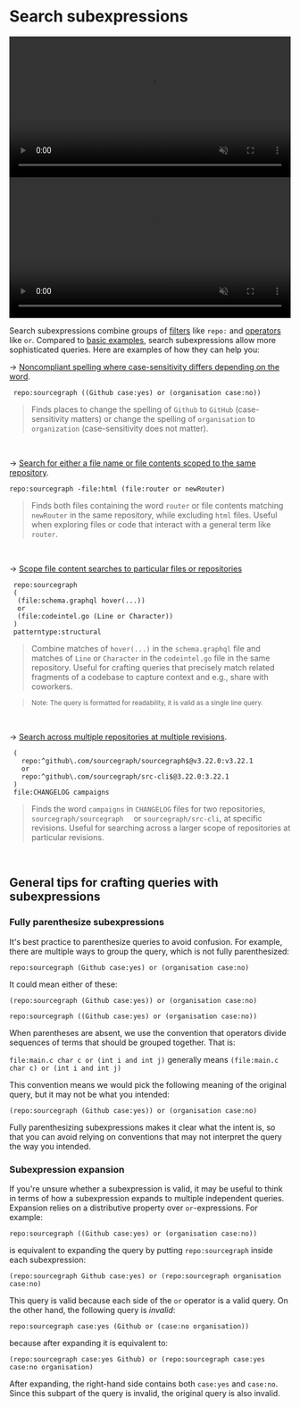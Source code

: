 # Search subexpressions


<video class="theme-dark-only" width="1760" height="1060" autoplay loop muted playsinline style="width: 100%; height: auto; max-width: 50rem">
  <source src="https://storage.googleapis.com/sourcegraph-assets/search-subexpressions/case-dark.webm" type="video/webm">
  <source src="https://storage.googleapis.com/sourcegraph-assets/search-subexpressions/case-dark.mp4" type="video/mp4">
  <p>Search subexpression example with case</p>
</video>
<video class="theme-light-only" width="1760" height="1060" autoplay loop muted playsinline style="width: 100%; height: auto; max-width: 50rem">
  <source src="https://storage.googleapis.com/sourcegraph-assets/search-subexpressions/case-light.webm" type="video/webm">
  <source src="https://storage.googleapis.com/sourcegraph-assets/search-subexpressions/case-light.mp4" type="video/mp4">
  <p>Search subexpression example with case</p>
</video>

Search subexpressions combine groups of
[filters](../reference/queries.md#keywords-all-searches) like `repo:` and
[operators](../reference/queries.md#operators) like `or`. Compared to [basic examples](examples.md), search subexpressions allow more sophisticated queries.
Here are examples of how they can help you:

→ [Noncompliant spelling where case-sensitivity differs depending on the word](https://sourcegraph.com/search?q=repo:%5Egithub%5C.com/sourcegraph/sourcegraph%24+%28%28Github+case:yes%29+or+%28organisation+case:no%29%29&patternType=literal).

```sgquery
 repo:sourcegraph ((Github case:yes) or (organisation case:no))
```

> Finds places to change the spelling of `Github` to `GitHub` (case-sensitivity matters) or
  change the spelling of `organisation` to `organization` (case-sensitivity does not matter).

<br/>

→ [Search for either a file name or file contents scoped to the same repository](https://sourcegraph.com/search?q=repo:%5Egithub%5C.com/sourcegraph/sourcegraph%24+-file:html+%28file:router+or+newRouter%29&patternType=literal).

```sgquery
repo:sourcegraph -file:html (file:router or newRouter)
```
> Finds both files containing the word `router` or file contents matching `newRouter` in the same repository, while excluding `html` files. Useful when exploring files or code that interact with a general term like `router`.

<br/>

→ [Scope file content searches to particular files or repositories](https://sourcegraph.com/search?q=+repo:sourcegraph+%28%28file:schema%5C.graphql+hover%28...%29%29+or+%28file:codeintel%5C.go+%28Line+or+Character%29%29%29&patternType=structural)


```sgquery
 repo:sourcegraph
 (
  (file:schema.graphql hover(...))
  or
  (file:codeintel.go (Line or Character))
 )
 patterntype:structural
```

> Combine matches of `hover(...)` in the `schema.graphql` file and matches of
 `Line` or `Character` in the `codeintel.go` file in the same repository. Useful
 for crafting queries that precisely match related fragments of a codebase to
 capture context and e.g., share with coworkers.

> <sup>Note: The query is formatted for readability, it is valid as a single line query.</sup>


<br/>


→ [Search across multiple repositories at multiple revisions](https://sourcegraph.com/search?q=%28repo:%5Egithub%5C.com/sourcegraph/sourcegraph%24%40v3.22.0:v3.22.1+or+repo:%5Egithub%5C.com/sourcegraph/src-cli%24%403.22.0:3.22.1%29+file:CHANGELOG+campaigns&patternType=literal).

```sgquery
 (
   repo:^github\.com/sourcegraph/sourcegraph$@v3.22.0:v3.22.1
   or
   repo:^github\.com/sourcegraph/src-cli$@3.22.0:3.22.1
 )
 file:CHANGELOG campaigns
```

> Finds the word `campaigns` in `CHANGELOG` files for two repositories, `sourcegraph/sourcegraph  ` or `sourcegraph/src-cli`, at specific revisions. Useful for searching across a larger scope of repositories at particular revisions.

<br/>

## General tips for crafting queries with subexpressions

### Fully parenthesize subexpressions

It's best practice to parenthesize
queries to avoid confusion. For example, there are multiple ways to group the
query, which is not fully parenthesized:

```sgquery
repo:sourcegraph (Github case:yes) or (organisation case:no)
```

It could mean either of these:

```sgquery
(repo:sourcegraph (Github case:yes)) or (organisation case:no)
```

```sgquery
repo:sourcegraph ((Github case:yes) or (organisation case:no))
```

When parentheses are absent, we use the convention that operators divide
sequences of terms that should be grouped together. That is:

`file:main.c char c or (int i and int j)` generally means `(file:main.c char c) or (int i and int
j)`

This convention means we would pick the following meaning of the original query,
but it may not be what you intended:

```sgquery
(repo:sourcegraph (Github case:yes)) or (organisation case:no)
```

Fully parenthesizing subexpressions makes it clear what the intent is, so that
you can avoid relying on conventions that may not interpret the query the way
you intended.


### Subexpression expansion

If you're unsure whether a subexpression is valid, it may be useful to think in
terms of how a subexpression expands to multiple independent queries. Expansion
relies on a distributive property over `or`-expressions. For example:

```sgquery
repo:sourcegraph ((Github case:yes) or (organisation case:no))
```

is equivalent to expanding the query by putting `repo:sourcegraph` inside each
subexpression:

```sgquery
(repo:sourcegraph Github case:yes) or (repo:sourcegraph organisation case:no)
```

This query is valid because each side of the `or` operator is a valid query. On the other hand, the following query is _invalid_:

```sgquery
repo:sourcegraph case:yes (Github or (case:no organisation))
```

because after expanding it is equivalent to:

```sgquery
(repo:sourcegraph case:yes Github) or (repo:sourcegraph case:yes case:no organisation)
```

After expanding, the right-hand side contains both `case:yes` and `case:no`.
Since this subpart of the query is invalid, the original query is also invalid.
